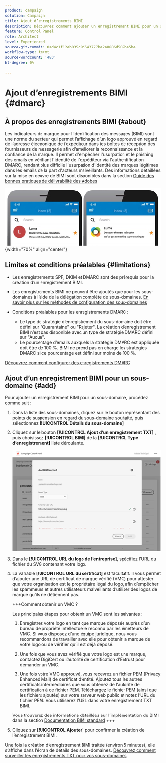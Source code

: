 ```yaml
---
product: campaign
solution: Campaign
title: Ajout d’enregistrements BIMI
description: Découvrez comment ajouter un enregistrement BIMI pour un sous-domaine.
feature: Control Panel
role: Architect
level: Experienced
source-git-commit: 0ad4c1f12eb035c8d543777be2a8806d507be5be
workflow-type: tm+mt
source-wordcount: '483'
ht-degree: 0%

---
```



# Ajout d’enregistrements BIMI {#dmarc}

## À propos des enregistrements BIMI {#about}

Les indicateurs de marque pour l’identification des messages (BIMI) sont une norme du secteur qui permet l’affichage d’un logo approuvé en regard de l’adresse électronique de l’expéditeur dans les boîtes de réception des fournisseurs de messagerie afin d’améliorer la reconnaissance et la confiance de la marque. Il permet d&#39;empêcher l&#39;usurpation et le phishing des emails en vérifiant l&#39;identité de l&#39;expéditeur via l&#39;authentification DMARC, rendant plus difficile l&#39;usurpation d&#39;identité des marques légitimes dans les emails de la part d&#39;acteurs malveillants. Des informations détaillées sur la mise en oeuvre de BIMI sont disponibles dans la section [Guide des bonnes pratiques de délivrabilité des Adobes](https://experienceleague.adobe.com/docs/deliverability-learn/deliverability-best-practice-guide/additional-resources/technotes/implement-bimi.html)

![](assets/bimi-example.png){width="70%" align="center"}

## Limites et conditions préalables {#limitations}

* Les enregistrements SPF, DKIM et DMARC sont des prérequis pour la création d’un enregistrement BIMI.
* Les enregistrements BIMI ne peuvent être ajoutés que pour les sous-domaines à l’aide de la délégation complète de sous-domaines. [En savoir plus sur les méthodes de configuration des sous-domaines](subdomains-branding.md#subdomain-delegation-methods)
* Conditions préalables pour les enregistrements DMARC :

   * Le type de stratégie d’enregistrement du sous-domaine doit être défini sur &quot;Quarantaine&quot; ou &quot;Rejeter&quot;. La création d’enregistrement BIMI n’est pas disponible avec un type de stratégie DMARC défini sur &quot;Aucun&quot;.
   * Le pourcentage d’emails auxquels la stratégie DMARC est appliquée doit être de 100 %. BIMI ne prend pas en charge les stratégies DMARC si ce pourcentage est défini sur moins de 100 %.

[Découvrez comment configurer des enregistrements DMARC](dmarc.md)

## Ajout d’un enregistrement BIMI pour un sous-domaine {#add}

Pour ajouter un enregistrement BIMI pour un sous-domaine, procédez comme suit :

1. Dans la liste des sous-domaines, cliquez sur le bouton représentant des points de suspension en regard du sous-domaine souhaité, puis sélectionnez **[!UICONTROL Détails du sous-domaine]**.

1. Cliquez sur le bouton **[!UICONTROL Ajout d’un enregistrement TXT]** , puis choisissez **[!UICONTROL BIMI]** de la **[!UICONTROL Type d’enregistrement]** liste déroulante.

   ![](assets/bimi-add.png)

1. Dans le **[!UICONTROL URL du logo de l’entreprise]**, spécifiez l’URL du fichier du SVG contenant votre logo.

1. La variable **[!UICONTROL URL du certificat]** est facultatif. Il vous permet d’ajouter une URL de certificat de marque vérifié (VMC) pour attester que votre organisation est le propriétaire légal du logo, afin d’empêcher les spammeurs et autres utilisateurs malveillants d’utiliser des logos de marque qu’ils ne détiennent pas.

   +++Comment obtenir un VMC ?

   Les principales étapes pour obtenir un VMC sont les suivantes :

   1. Enregistrez votre logo en tant que marque déposée auprès d’un bureau de propriété intellectuelle reconnu par les émetteurs de VMC. Si vous disposez d’une équipe juridique, nous vous recommandons de travailler avec elle pour obtenir la marque de votre logo ou de vérifier qu’il est déjà déposé.

   1. Une fois que vous avez vérifié que votre logo est une marque, contactez DigiCert ou l’autorité de certification d’Entrust pour demander un VMC.

   1. Une fois votre VMC approuvé, vous recevrez un fichier PEM (Privacy Enhanced Mail) de certificat d’entité. Ajoutez tous les autres certificats intermédiaires que vous obtenez de l’autorité de certification à ce fichier PEM. Téléchargez le fichier PEM (ainsi que les fichiers ajoutés) sur votre serveur web public et notez l’URL du fichier PEM. Vous utiliserez l’URL dans votre enregistrement TXT BIMI.

   Vous trouverez des informations détaillées sur l’implémentation de BIMI dans la section [Documentation BIMI standard](https://bimigroup.org/implementation-guide/)
+++

1. Cliquez sur **[!UICONTROL Ajouter]** pour confirmer la création de l’enregistrement BIMI.

Une fois la création d’enregistrement BIMI traitée (environ 5 minutes), elle s’affiche dans l’écran de détails des sous-domaines. [Découvrez comment surveiller les enregistrements TXT pour vos sous-domaines](gs-txt-records.md#monitor)
